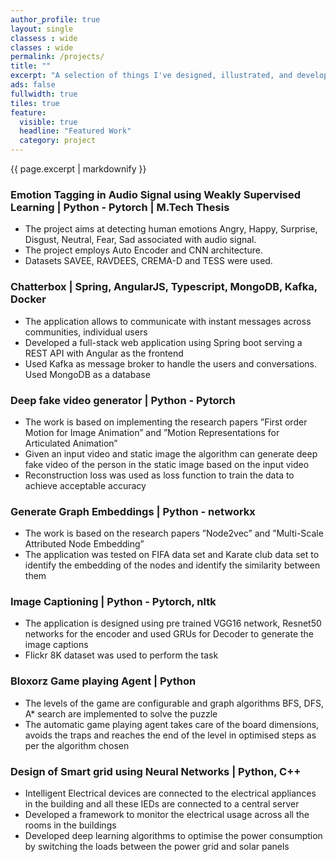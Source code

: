 ```yaml
---
author_profile: true
layout: single
classess : wide
classes : wide 
permalink: /projects/
title: ""
excerpt: "A selection of things I've designed, illustrated, and developed."
ads: false
fullwidth: true
tiles: true
feature:
  visible: true
  headline: "Featured Work"
  category: project
---
```


{{ page.excerpt | markdownify }}

### Emotion Tagging in Audio Signal using Weakly Supervised Learning | Python - Pytorch | M.Tech Thesis
* The project aims at detecting human emotions Angry, Happy, Surprise, Disgust, Neutral, Fear, Sad associated with audio signal.
* The project employs Auto Encoder and CNN architecture.
* Datasets SAVEE, RAVDEES, CREMA-D and TESS were used.


### Chatterbox | Spring, AngularJS, Typescript, MongoDB, Kafka, Docker
* The application allows to communicate with instant messages across communities, individual users
* Developed a full-stack web application using Spring boot serving a REST API with Angular as the frontend
* Used Kafka as message broker to handle the users and conversations. Used MongoDB as a database

### Deep fake video generator | Python - Pytorch
* The work is based on implementing the research papers ”First order Motion for Image Animation” and ”Motion
Representations for Articulated Animation”
* Given an input video and static image the algorithm can generate deep fake video of the person in the static image
based on the input video
* Reconstruction loss was used as loss function to train the data to achieve acceptable accuracy

### Generate Graph Embeddings | Python - networkx
* The work is based on the research papers ”Node2vec” and ”Multi-Scale Attributed Node Embedding”
* The application was tested on FIFA data set and Karate club data set to identify the embedding of the nodes and
identify the similarity between them

### Image Captioning | Python - Pytorch, nltk
* The application is designed using pre trained VGG16 network, Resnet50 networks for the encoder and used GRUs for
Decoder to generate the image captions
* Flickr 8K dataset was used to perform the task

### Bloxorz Game playing Agent | Python
* The levels of the game are configurable and graph algorithms BFS, DFS, A* search are implemented to solve the
puzzle
* The automatic game playing agent takes care of the board dimensions, avoids the traps and reaches the end of the
level in optimised steps as per the algorithm chosen

### Design of Smart grid using Neural Networks | Python, C++
* Intelligent Electrical devices are connected to the electrical appliances in the building and all these IEDs are
connected to a central server
* Developed a framework to monitor the electrical usage across all the rooms in the buildings
* Developed deep learning algorithms to optimise the power consumption by switching the loads between the power
grid and solar panels